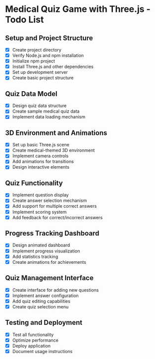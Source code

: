# Medical Quiz Game with Three.js - Todo List

## Setup and Project Structure
- [x] Create project directory
- [x] Verify Node.js and npm installation
- [x] Initialize npm project
- [x] Install Three.js and other dependencies
- [x] Set up development server
- [x] Create basic project structure

## Quiz Data Model
- [x] Design quiz data structure
- [x] Create sample medical quiz data
- [x] Implement data loading mechanism

## 3D Environment and Animations
- [x] Set up basic Three.js scene
- [x] Create medical-themed 3D environment
- [x] Implement camera controls
- [x] Add animations for transitions
- [x] Design interactive elements

## Quiz Functionality
- [x] Implement question display
- [x] Create answer selection mechanism
- [x] Add support for multiple correct answers
- [x] Implement scoring system
- [x] Add feedback for correct/incorrect answers

## Progress Tracking Dashboard
- [x] Design animated dashboard
- [x] Implement progress visualization
- [x] Add statistics tracking
- [x] Create animations for achievements

## Quiz Management Interface
- [x] Create interface for adding new questions
- [x] Implement answer configuration
- [x] Add quiz editing capabilities
- [x] Create quiz selection menu

## Testing and Deployment
- [x] Test all functionality
- [x] Optimize performance
- [x] Deploy application
- [x] Document usage instructions
